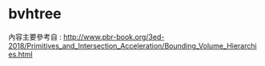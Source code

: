 # bvhtree

內容主要參考自 : 
http://www.pbr-book.org/3ed-2018/Primitives_and_Intersection_Acceleration/Bounding_Volume_Hierarchies.html

